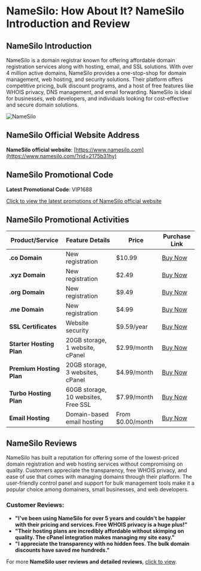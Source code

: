 # NameSilo: How About It? NameSilo Introduction and Review

## NameSilo Introduction
NameSilo is a domain registrar known for offering affordable domain registration services along with hosting, email, and SSL solutions. With over 4 million active domains, NameSilo provides a one-stop-shop for domain management, web hosting, and security solutions. Their platform offers competitive pricing, bulk discount programs, and a host of free features like WHOIS privacy, DNS management, and email forwarding. NameSilo is ideal for businesses, web developers, and individuals looking for cost-effective and secure domain solutions.

![NameSilo](https://github.com/user-attachments/assets/b0047bc2-788c-4948-a5ba-3087eb30b2fa)

## NameSilo Official Website Address
**NameSilo official website**: [https://www.namesilo.com](https://www.namesilo.com/?rid=2175b31hy)

## NameSilo Promotional Code
**Latest Promotional Code**: VIP1688

[Click to view the latest promotions of NameSilo official website](https://www.namesilo.com/?rid=2175b31hy)

## NameSilo Promotional Activities

| Product/Service         | Feature Details                      | Price              | Purchase Link                                      |
|-------------------------|--------------------------------------|--------------------|----------------------------------------------------|
| **.co Domain**           | New registration                     | $10.99             | [Buy Now](https://www.namesilo.com/?rid=2175b31hy)                |
| **.xyz Domain**          | New registration                     | $2.49              | [Buy Now](https://www.namesilo.com/?rid=2175b31hy)                |
| **.org Domain**          | New registration                     | $9.49              | [Buy Now](https://www.namesilo.com/?rid=2175b31hy)                |
| **.me Domain**           | New registration                     | $4.99              | [Buy Now](https://www.namesilo.com/?rid=2175b31hy)                |
| **SSL Certificates**     | Website security                     | $9.59/year         | [Buy Now](https://www.namesilo.com/?rid=2175b31hy)                |
| **Starter Hosting Plan** | 20GB storage, 1 website, cPanel       | $2.99/month        | [Buy Now](https://www.namesilo.com/?rid=2175b31hy)                |
| **Premium Hosting Plan** | 20GB storage, 3 websites, cPanel      | $4.99/month        | [Buy Now](https://www.namesilo.com/?rid=2175b31hy)                |
| **Turbo Hosting Plan**   | 60GB storage, 10 websites, Free SSL   | $7.99/month        | [Buy Now](https://www.namesilo.com/?rid=2175b31hy)                |
| **Email Hosting**        | Domain-based email hosting           | From $0.00/month   | [Buy Now](https://www.namesilo.com/?rid=2175b31hy)                |

## NameSilo Reviews
NameSilo has built a reputation for offering some of the lowest-priced domain registration and web hosting services without compromising on quality. Customers appreciate the transparency, free WHOIS privacy, and ease of use that comes with managing domains through their platform. The user-friendly control panel and support for bulk management tools make it a popular choice among domainers, small businesses, and web developers.

### Customer Reviews:
- **"I've been using NameSilo for over 5 years and couldn't be happier with their pricing and services. Free WHOIS privacy is a huge plus!"**
- **"Their hosting plans are incredibly affordable without skimping on quality. The cPanel integration makes managing my site easy."**
- **"I appreciate the transparency with no hidden fees. The bulk domain discounts have saved me hundreds."**

For more **NameSilo user reviews and detailed reviews**, [click to view](https://www.namesilo.com/?rid=2175b31hy).
